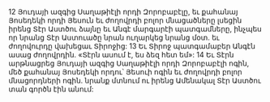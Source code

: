 12 Յուդայի ազգից Սաղաթիէլի որդի Զորոբաբէլը, եւ քահանայ Յոսեդեկի որդի Յեսուն եւ ժողովրդի բոլոր մնացածները լսեցին իրենց Տէր Աստծու ձայնը եւ Անգէ մարգարէի պատգամները, ինչպես որ նրանց Տէր Աստուածը նրան ուղարկեց նրանց մօտ. եւ ժողովուրդը վախեցաւ Տիրոջից: 13 Եւ Տիրոջ պատգամաբեր Անգէն ասաց ժողովրդին. «Տէրն ասում է, ես ձեզ հետ եմ»: 14 Եւ Տէրն արթնացրեց Յուդայի ազգից Սաղաթիէլի որդի Զորոբաբէլի ոգին, մեծ քահանայ Յոսեդեկի որդու՝ Յեսուի ոգին եւ ժողովրդի բոլոր մնացորդների ոգին. նրանք մտնում ու իրենց Ամենակալ Տէր Աստծու տան գործն էին անում:
